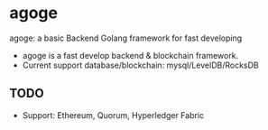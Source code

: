 # agoge

agoge: a basic Backend Golang framework for fast developing

- agoge is a fast develop backend & blockchain framework.
- Current support database/blockchain: mysql/LevelDB/RocksDB

## TODO

- Support: Ethereum, Quorum, Hyperledger Fabric
